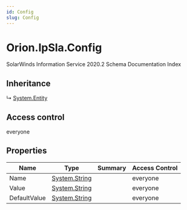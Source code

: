 ```yaml
---
id: Config
slug: Config
---
```


# Orion.IpSla.Config

SolarWinds Information Service 2020.2 Schema Documentation Index

## Inheritance

↳ [System.Entity](./../System/Entity)

## Access control

everyone

## Properties

| Name | Type | Summary | Access Control |
| ------ | ------ | ------ | ------ |
| Name | [System.String](https://docs.microsoft.com/en-us/dotnet/api/system.string) |  | everyone |
| Value | [System.String](https://docs.microsoft.com/en-us/dotnet/api/system.string) |  | everyone |
| DefaultValue | [System.String](https://docs.microsoft.com/en-us/dotnet/api/system.string) |  | everyone |

